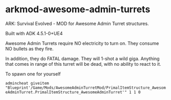# arkmod-awesome-admin-turrets
ARK: Survival Evolved - MOD for Awesome Admin Turret structures.

Built with ADK 4.5.1-0+UE4

Awesome Admin Turrets require NO electricity to turn on.  They consume NO bullets as they fire.

In addition, they do FATAL damage.  They will 1-shot a wild giga.  Anything that comes in range of this turret will be dead, with no ability to react to it.

To spawn one for yourself

`admincheat giveitem "Blueprint'/Game/Mods/AwesomeAdminTurretMod/PrimalItemStructure_AwesomeAdminTurret.PrimalItemStructure_AwesomeAdminTurret'" 1 1 0`
